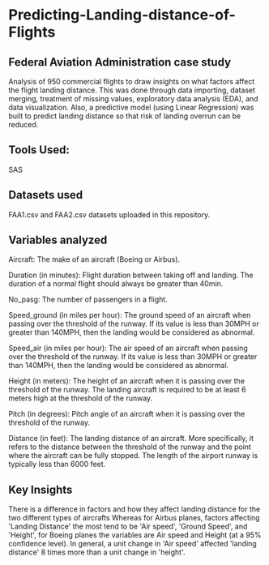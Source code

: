 # Predicting-Landing-distance-of-Flights

## Federal Aviation Administration case study 
Analysis of 950 commercial flights to draw insights on what factors affect the flight landing distance. This was done through data importing, dataset merging, treatment of missing values, exploratory data analysis (EDA), and data visualization.
Also, a predictive model (using Linear Regression) was built to predict landing distance so that risk of landing overrun can be reduced.

## Tools Used:
SAS

## Datasets used
FAA1.csv and FAA2.csv datasets uploaded in this repository.

## Variables analyzed
Aircraft: The make of an aircraft (Boeing or Airbus).

Duration (in minutes): Flight duration between taking off and landing. The duration of a normal flight should always be greater than 40min.

No_pasg: The number of passengers in a flight.

Speed_ground (in miles per hour): The ground speed of an aircraft when passing over the threshold of the runway. If its value is less than 30MPH or greater than 140MPH, then the landing would be considered as abnormal.

Speed_air (in miles per hour): The air speed of an aircraft when passing over the threshold of the runway. If its value is less than 30MPH or greater than 140MPH, then the landing would be considered as abnormal.

Height (in meters): The height of an aircraft when it is passing over the threshold of the runway. The landing aircraft is required to be at least 6 meters high at the threshold of the runway.

Pitch (in degrees): Pitch angle of an aircraft when it is passing over the threshold of the runway.

Distance (in feet): The landing distance of an aircraft. More specifically, it refers to the distance between the threshold of the runway and the point where the aircraft can be fully stopped. The length of the airport runway is typically less than 6000 feet.

## Key Insights
There is a difference in factors and how they affect landing distance for the two different types of aircrafts
Whereas for Airbus planes, factors affecting 'Landing Distance' the most tend to be 'Air speed', 'Ground Speed', and 'Height', for Boeing planes the variables are Air speed and Height (at a 95% confidence level).
In general, a unit change in 'Air speed' affected 'landing distance' 8 times more than a unit change in 'height'.
